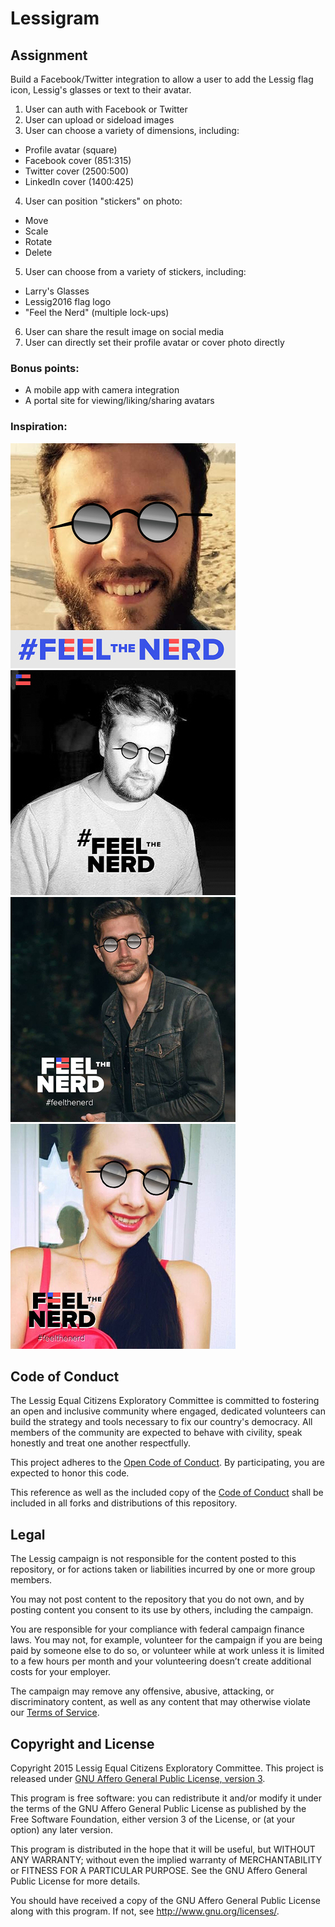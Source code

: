 # Lessigram

## Assignment

Build a Facebook/Twitter integration to allow a user to add the Lessig flag icon, Lessig's glasses or text to their avatar.

1. User can auth with Facebook or Twitter
2. User can upload or sideload images
3. User can choose a variety of dimensions, including:
  * Profile avatar (square)
  * Facebook cover (851:315)
  * Twitter cover (2500:500)
  * LinkedIn cover (1400:425)
4. User can position "stickers" on photo:
  * Move
  * Scale
  * Rotate
  * Delete
5. User can choose from a variety of stickers, including:
  * Larry's Glasses
  * Lessig2016 flag logo
  * "Feel the Nerd" (multiple lock-ups)
6. User can share the result image on social media
7. User can directly set their profile avatar or cover photo directly

### Bonus points: 

  * A mobile app with camera integration
  * A portal site for viewing/liking/sharing avatars

### Inspiration:

![Example 1](https://github.com/Lessig2016/lessigram/blob/master/resources/examples/lessigram1_360.jpg)
![Example 2](https://github.com/Lessig2016/lessigram/blob/master/resources/examples/lessigram2_360.jpg)
![Example 3](https://github.com/Lessig2016/lessigram/blob/master/resources/examples/lessigram3_360.jpg)
![Example 4](https://github.com/Lessig2016/lessigram/blob/master/resources/examples/lessigram4_360.jpg)

## Code of Conduct

The Lessig Equal Citizens Exploratory Committee is committed to fostering an open and inclusive community where engaged, dedicated volunteers can build the strategy and tools necessary to fix our country's democracy. All members of the community are expected to behave with civility, speak honestly and treat one another respectfully.

This project adheres to the [Open Code of Conduct](http://todogroup.org/opencodeofconduct/#Lessig2016/conduct@lessigforpresident.com). 
By participating, you are expected to honor this code.

This reference as well as the included copy of the [Code of Conduct](https://github.com/Lessig2016/lessigram/blob/master/CONDUCT.md)
shall be included in all forks and distributions of this repository.

## Legal

The Lessig campaign is not responsible for the content posted to this repository, or for actions taken or liabilities incurred by one or more group members. 

You may not post content to the repository that you do not own, and by posting content you consent to its use by others, including the campaign. 

You are responsible for your compliance with federal campaign finance laws. You may not, for example, volunteer for the campaign if you are being paid by someone else to do so, or volunteer while at work unless it is limited to a few hours per month and your volunteering doesn’t create additional costs for your employer.

The campaign may remove any offensive, abusive, attacking, or discriminatory content, as well as any content that may otherwise violate our [Terms of Service](https://lessig2016.us/terms-of-service/). 

## Copyright and License

Copyright 2015 Lessig Equal Citizens Exploratory Committee. This 
project is released under [GNU Affero General Public License, version 3](https://github.com/Lessig2016/lessigram/blob/master/LICENSE).

This program is free software: you can redistribute it and/or modify
it under the terms of the GNU Affero General Public License as published by
the Free Software Foundation, either version 3 of the License, or
(at your option) any later version.

This program is distributed in the hope that it will be useful,
but WITHOUT ANY WARRANTY; without even the implied warranty of
MERCHANTABILITY or FITNESS FOR A PARTICULAR PURPOSE.  See the
GNU Affero General Public License for more details.

You should have received a copy of the GNU Affero General Public License
along with this program.  If not, see <http://www.gnu.org/licenses/>.
